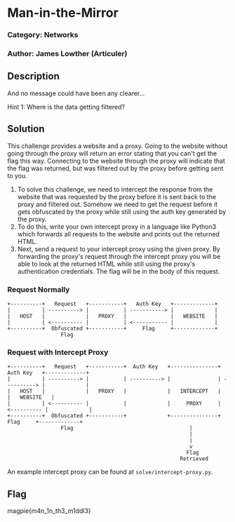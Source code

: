 # Man-in-the-Mirror
### Category: Networks
### Author: James Lowther (Articuler)

## Description
And no message could have been any clearer...

Hint 1: Where is the data getting filtered?

## Solution
This challenge provides a website and a proxy. Going to the website without going through the proxy will return an error stating that you can't get the flag this way. Connecting to the website through the proxy will indicate that the flag was returned, but was filtered out by the proxy before getting sent to you.

1. To solve this challenge, we need to intercept the response from the website that was requested by the proxy before it is sent back to the proxy and filtered out. Somehow we need to get the request before it gets obfuscated by the proxy while still using the auth key generated by the proxy.
2. To do this, write your own intercept proxy in a language like Python3 which forwards all requests to the website and prints out the returned HTML.
3. Next, send a request to your intercept proxy using the given proxy. By forwarding the proxy's request through the intercept proxy you will be able to look at the returned HTML while still using the proxy's authentication credentials. The flag will be in the body of this request.

### Request Normally
```
+----------+   Request   +-----------+   Auth Key   +-------------+
|          | ----------> |           | -----------> |             |
|   HOST   |             |   PROXY   |              |   WEBSITE   |
|          | <---------- |           | <----------- |             |
+----------+  Obfuscated +-----------+     Flag     +-------------+
                 Flag
```

### Request with Intercept Proxy
```
+----------+   Request   +-----------+  Auth Key   +---------------+  Auth Key   +-------------+
|          | ----------> |           | ----------> |               | ----------> |             |
|   HOST   |             |   PROXY   |             |   INTERCEPT   |             |   WEBSITE   |
|          | <---------- |           |             |     PROXY     | <---------- |             |
+----------+  Obfuscated +-----------+             +---------------+    Flag     +-------------+
                 Flag                                     |
                                                          |
                                                          |
                                                          v
                                                         Flag
                                                       Retrieved
```
An example intercept proxy can be found at `solve/intercept-proxy.py`.

## Flag
magpie{m4n_1n_th3_m1ddl3}